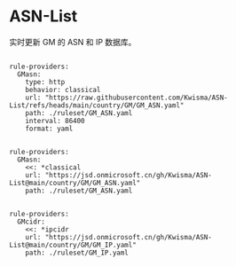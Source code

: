 
# ASN-List

实时更新 GM 的 ASN 和 IP 数据库。

<pre><code class="language-javascript">
rule-providers:
  GMasn:
    type: http
    behavior: classical
    url: "https://raw.githubusercontent.com/Kwisma/ASN-List/refs/heads/main/country/GM/GM_ASN.yaml"
    path: ./ruleset/GM_ASN.yaml
    interval: 86400
    format: yaml
</code></pre>

<pre><code class="language-javascript">
rule-providers:
  GMasn:
    <<: *classical
    url: "https://jsd.onmicrosoft.cn/gh/Kwisma/ASN-List@main/country/GM/GM_ASN.yaml"
    path: ./ruleset/GM_ASN.yaml
</code></pre>

<pre><code class="language-javascript">
rule-providers:
  GMcidr:
    <<: *ipcidr
    url: "https://jsd.onmicrosoft.cn/gh/Kwisma/ASN-List@main/country/GM/GM_IP.yaml"
    path: ./ruleset/GM_IP.yaml
</code></pre>